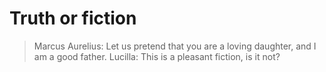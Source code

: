 # Truth or fiction

> Marcus Aurelius: Let us pretend that you are a loving daughter, and I am a good father.
Lucilla: This is a pleasant fiction, is it not?

